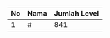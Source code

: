 | No | Nama            | Jumlah Level |
|----|-----------------|--------------|
| 1  | #    |    841        |

